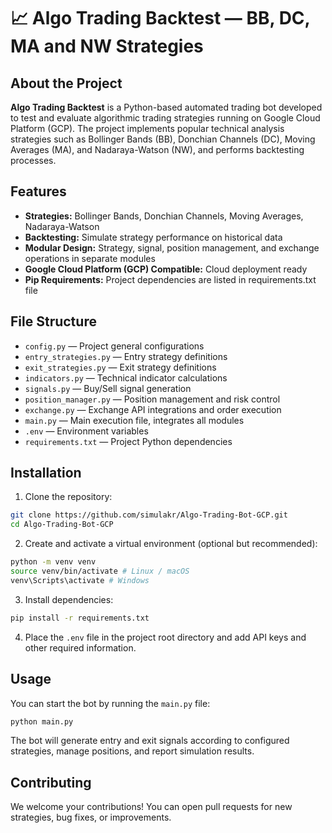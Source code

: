 # 📈 Algo Trading Backtest — BB, DC, MA and NW Strategies

## About the Project

**Algo Trading Backtest** is a Python-based automated trading bot developed to test and evaluate algorithmic trading strategies running on Google Cloud Platform (GCP). The project implements popular technical analysis strategies such as Bollinger Bands (BB), Donchian Channels (DC), Moving Averages (MA), and Nadaraya-Watson (NW), and performs backtesting processes.

## Features

* **Strategies:** Bollinger Bands, Donchian Channels, Moving Averages, Nadaraya-Watson
* **Backtesting:** Simulate strategy performance on historical data
* **Modular Design:** Strategy, signal, position management, and exchange operations in separate modules
* **Google Cloud Platform (GCP) Compatible:** Cloud deployment ready
* **Pip Requirements:** Project dependencies are listed in requirements.txt file

## File Structure

* `config.py` — Project general configurations
* `entry_strategies.py` — Entry strategy definitions
* `exit_strategies.py` — Exit strategy definitions
* `indicators.py` — Technical indicator calculations
* `signals.py` — Buy/Sell signal generation
* `position_manager.py` — Position management and risk control
* `exchange.py` — Exchange API integrations and order execution
* `main.py` — Main execution file, integrates all modules
* `.env` — Environment variables
* `requirements.txt` — Project Python dependencies

## Installation

1. Clone the repository:

```bash
git clone https://github.com/simulakr/Algo-Trading-Bot-GCP.git
cd Algo-Trading-Bot-GCP
```

2. Create and activate a virtual environment (optional but recommended):

```bash
python -m venv venv
source venv/bin/activate # Linux / macOS
venv\Scripts\activate # Windows
```

3. Install dependencies:

```bash
pip install -r requirements.txt
```

4. Place the `.env` file in the project root directory and add API keys and other required information.

## Usage

You can start the bot by running the `main.py` file:

```bash
python main.py
```

The bot will generate entry and exit signals according to configured strategies, manage positions, and report simulation results.

## Contributing

We welcome your contributions! You can open pull requests for new strategies, bug fixes, or improvements.
